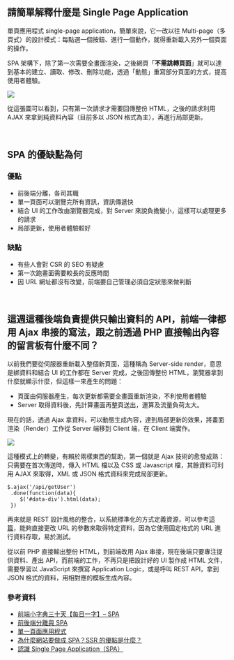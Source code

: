 ## 請簡單解釋什麼是 Single Page Application
單頁應用程式 single-page application，簡單來說，它一改以往 Multi-page（多頁式）的設計模式：每點選一個按鈕、進行一個動作，就得重新載入另外一個頁面的操作。

SPA 架構下，除了第一次需要全畫面渲染，之後網頁「**不需跳轉頁面**」就可以達到基本的建立、讀取、修改、刪除功能，透過「動態」重寫部分頁面的方式，提高使用者體驗。

![](https://i.imgur.com/WdTWbnQ.png)

從這張圖可以看到，只有第一次請求才需要回傳整份 HTML，之後的請求利用 AJAX 來拿到純資料內容（目前多以 JSON 格式為主），再進行局部更新。

<br>

## SPA 的優缺點為何

### 優點
* 前後端分離，各司其職
* 單一頁面可以瀏覽完所有資訊，資訊傳遞快
* 結合 UI 的工作改由瀏覽器完成，對 Server 來說負擔變小，這樣可以處理更多的請求
* 局部更新，使用者體驗較好

### 缺點
* 有些人會對 CSR 的 SEO 有疑慮
* 第一次跑畫面需要較長的反應時間
* 因 URL 網址都沒有改變，前端要自己管理必須自定狀態來做判斷

<br>

## 這週這種後端負責提供只輸出資料的 API，前端一律都用 Ajax 串接的寫法，跟之前透過 PHP 直接輸出內容的留言板有什麼不同？

以前我們要從伺服器重新載入整個新頁面，這種稱為 Server-side render，意思是綁資料和結合 UI 的工作都在 Server 完成，之後回傳整份 HTML，瀏覽器拿到什麼就顯示什麼，但這樣一來產生的問題：

* 頁面由伺服器產生，每次更新都需要全畫面重新渲染，不利使用者體驗
* Server 取得資料後，先計算畫面再整頁送出，運算及流量負荷太大。


現在的話，透過 Ajax 拿資料，可以動態生成內容，達到局部更新的效果，將畫面渲染（Render）工作從 Server 端移到 Client 端，在 Client 端實作。

![](https://eww-wp.s3.ap-south-1.amazonaws.com/wp-content/uploads/2020/02/14064824/single-page-applications.jpg)

這種模式上的轉變，有賴於兩樣東西的幫助，第一個就是 Ajax 技術的愈發成熟：只需要在首次傳送時，傳入 HTML 檔以及 CSS 或 Javascript 檔，其餘資料可利用 AJAX 來取得，XML 或 JSON 格式資料來完成局部更新。
```javascript=
$.ajax('/api/getUser')
 .done(function(data){
    $('#data-div').html(data);
 })
```

再來就是 REST 設計風格的整合，以系統標準化的方式定義資源，可以參考[這篇](https://ihower.tw/blog/archives/1542)，能夠直接更改 URL 的參數來取得特定資料，因為它使用固定格式的 URL 進行資料存取，易於測試。

從以前 PHP 直接輸出整份 HTML，到前端改用 Ajax 串接，現在後端只要專注提供資料、產出 API，而前端的工作，不再只是把設計好的 UI 製作成 HTML 文件，需要學習以 JavaScript 來撰寫 Application Logic，或是呼叫 REST API，拿到 JSON 格式的資料，用相對應的模板生成內容。

### 參考資料
* [前端小字典三十天【每日一字】– SPA](https://ithelp.ithome.com.tw/articles/10160709)
* [前後端分離與 SPA](https://blog.techbridge.cc/2017/09/16/frontend-backend-mvc/)
* [單一頁面應用程式](https://medium.com/@mybaseball52/%E5%96%AE%E4%B8%80%E9%A0%81%E9%9D%A2%E6%87%89%E7%94%A8%E7%A8%8B%E5%BC%8F-c98c8a17081)
* [為什麼網站要做成 SPA？SSR 的優點是什麼？](https://medium.com/schaoss-blog/%E5%89%8D%E7%AB%AF%E4%B8%89%E5%8D%81-18-fe-%E7%82%BA%E4%BB%80%E9%BA%BC%E7%B6%B2%E7%AB%99%E8%A6%81%E5%81%9A%E6%88%90-spa-ssr-%E7%9A%84%E5%84%AA%E9%BB%9E%E6%98%AF%E4%BB%80%E9%BA%BC-c926145078a4)
* [認識 Single Page Application（SPA）](https://www.jollen.org/blog/2014/09/single-page-application.html)

